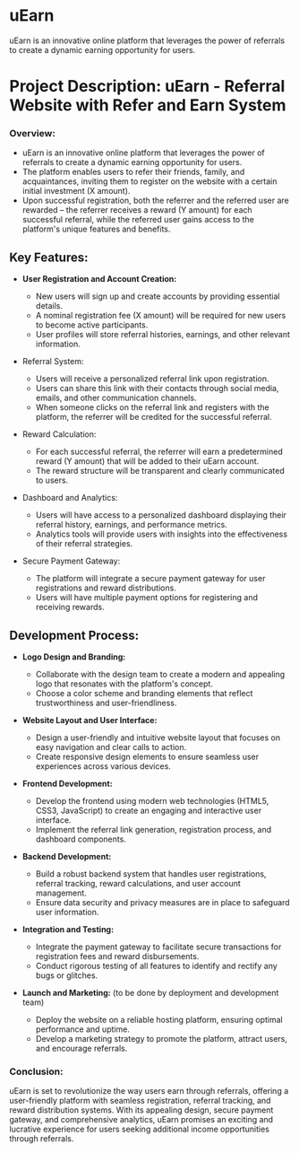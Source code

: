 # uEarn
uEarn is an innovative online platform that leverages the power of referrals to create a dynamic earning opportunity for users. 

# Project Description: uEarn - Referral Website with Refer and Earn System

### Overview:
- uEarn is an innovative online platform that leverages the power of referrals to create a dynamic earning opportunity for users. 
- The platform enables users to refer their friends, family, and acquaintances, inviting them to register on the website with a certain initial investment (X amount). 
- Upon successful registration, both the referrer and the referred user are rewarded – the referrer receives a reward (Y amount) for each successful referral, while the referred user gains access to the platform's unique features and benefits.

## Key Features:
-  **User Registration and Account Creation:**
   - New users will sign up and create accounts by providing essential details.
   - A nominal registration fee (X amount) will be required for new users to become active participants.
   - User profiles will store referral histories, earnings, and other relevant information.

- Referral System:
   - Users will receive a personalized referral link upon registration.
   - Users can share this link with their contacts through social media, emails, and other communication channels.
   - When someone clicks on the referral link and registers with the platform, the referrer will be credited for the successful referral.

- Reward Calculation:
   - For each successful referral, the referrer will earn a predetermined reward (Y amount) that will be added to their uEarn account.
   - The reward structure will be transparent and clearly communicated to users.

- Dashboard and Analytics:
   - Users will have access to a personalized dashboard displaying their referral history, earnings, and performance metrics.
   - Analytics tools will provide users with insights into the effectiveness of their referral strategies.

- Secure Payment Gateway:
   - The platform will integrate a secure payment gateway for user registrations and reward distributions.
   - Users will have multiple payment options for registering and receiving rewards.

## Development Process:
- **Logo Design and Branding:**
   - Collaborate with the design team to create a modern and appealing logo that resonates with the platform's concept.
   - Choose a color scheme and branding elements that reflect trustworthiness and user-friendliness.

- **Website Layout and User Interface:**
   - Design a user-friendly and intuitive website layout that focuses on easy navigation and clear calls to action.
   - Create responsive design elements to ensure seamless user experiences across various devices.

- **Frontend Development:**
   - Develop the frontend using modern web technologies (HTML5, CSS3, JavaScript) to create an engaging and interactive user interface.
   - Implement the referral link generation, registration process, and dashboard components.

- **Backend Development:**
   - Build a robust backend system that handles user registrations, referral tracking, reward calculations, and user account management.
   - Ensure data security and privacy measures are in place to safeguard user information.

- **Integration and Testing:**
   - Integrate the payment gateway to facilitate secure transactions for registration fees and reward disbursements.
   - Conduct rigorous testing of all features to identify and rectify any bugs or glitches.

- **Launch and Marketing:** (to be done by deployment and development team)
   - Deploy the website on a reliable hosting platform, ensuring optimal performance and uptime.
   - Develop a marketing strategy to promote the platform, attract users, and encourage referrals.

### Conclusion:
uEarn is set to revolutionize the way users earn through referrals, offering a user-friendly platform with seamless registration, referral tracking, and reward distribution systems. With its appealing design, secure payment gateway, and comprehensive analytics, uEarn promises an exciting and lucrative experience for users seeking additional income opportunities through referrals.
